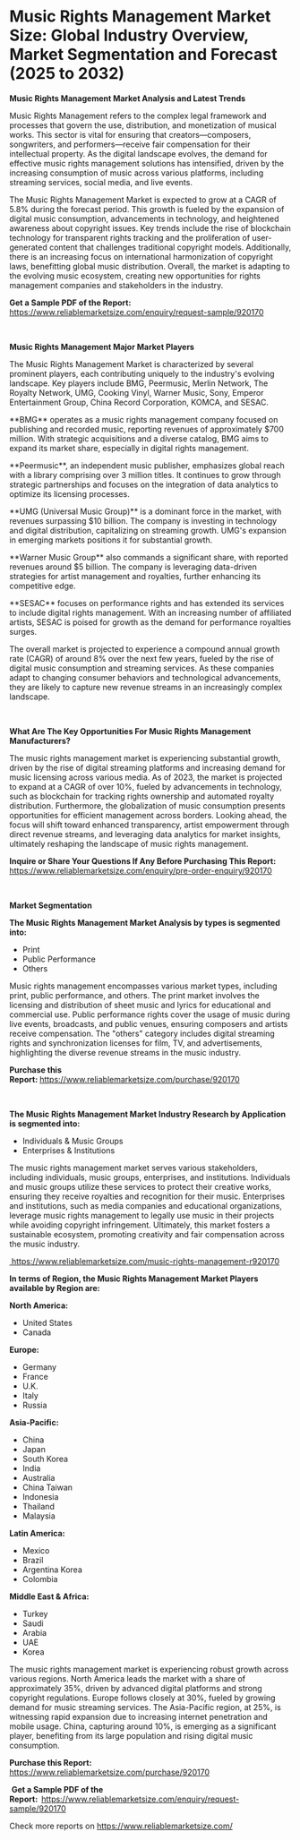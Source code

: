 <p><h1>Music Rights Management Market Size: Global Industry Overview, Market Segmentation and Forecast (2025 to 2032)</h1></p><p><strong>Music Rights Management Market Analysis and Latest Trends</strong></p>
<p><p>Music Rights Management refers to the complex legal framework and processes that govern the use, distribution, and monetization of musical works. This sector is vital for ensuring that creators—composers, songwriters, and performers—receive fair compensation for their intellectual property. As the digital landscape evolves, the demand for effective music rights management solutions has intensified, driven by the increasing consumption of music across various platforms, including streaming services, social media, and live events.</p><p>The Music Rights Management Market is expected to grow at a CAGR of 5.8% during the forecast period. This growth is fueled by the expansion of digital music consumption, advancements in technology, and heightened awareness about copyright issues. Key trends include the rise of blockchain technology for transparent rights tracking and the proliferation of user-generated content that challenges traditional copyright models. Additionally, there is an increasing focus on international harmonization of copyright laws, benefitting global music distribution. Overall, the market is adapting to the evolving music ecosystem, creating new opportunities for rights management companies and stakeholders in the industry.</p></p>
<p><strong>Get a Sample PDF of the Report:&nbsp;</strong> <a href="https://www.reliablemarketsize.com/enquiry/request-sample/920170?utm_campaign=2804&utm_medium=2&utm_source=Github&utm_content=ia&utm_term=06032025&utm_id=music-rights-management">https://www.reliablemarketsize.com/enquiry/request-sample/920170</a></p>
<p>&nbsp;</p>
<p><strong>Music Rights Management Major Market Players</strong></p>
<p><p>The Music Rights Management Market is characterized by several prominent players, each contributing uniquely to the industry's evolving landscape. Key players include BMG, Peermusic, Merlin Network, The Royalty Network, UMG, Cooking Vinyl, Warner Music, Sony, Emperor Entertainment Group, China Record Corporation, KOMCA, and SESAC.</p><p>**BMG** operates as a music rights management company focused on publishing and recorded music, reporting revenues of approximately $700 million. With strategic acquisitions and a diverse catalog, BMG aims to expand its market share, especially in digital rights management.</p><p>**Peermusic**, an independent music publisher, emphasizes global reach with a library comprising over 3 million titles. It continues to grow through strategic partnerships and focuses on the integration of data analytics to optimize its licensing processes.</p><p>**UMG (Universal Music Group)** is a dominant force in the market, with revenues surpassing $10 billion. The company is investing in technology and digital distribution, capitalizing on streaming growth. UMG's expansion in emerging markets positions it for substantial growth.</p><p>**Warner Music Group** also commands a significant share, with reported revenues around $5 billion. The company is leveraging data-driven strategies for artist management and royalties, further enhancing its competitive edge.</p><p>**SESAC** focuses on performance rights and has extended its services to include digital rights management. With an increasing number of affiliated artists, SESAC is poised for growth as the demand for performance royalties surges.</p><p>The overall market is projected to experience a compound annual growth rate (CAGR) of around 8% over the next few years, fueled by the rise of digital music consumption and streaming services. As these companies adapt to changing consumer behaviors and technological advancements, they are likely to capture new revenue streams in an increasingly complex landscape.</p></p>
<p>&nbsp;</p>
<p><strong>What Are The Key Opportunities For Music Rights Management Manufacturers?</strong></p>
<p><p>The music rights management market is experiencing substantial growth, driven by the rise of digital streaming platforms and increasing demand for music licensing across various media. As of 2023, the market is projected to expand at a CAGR of over 10%, fueled by advancements in technology, such as blockchain for tracking rights ownership and automated royalty distribution. Furthermore, the globalization of music consumption presents opportunities for efficient management across borders. Looking ahead, the focus will shift toward enhanced transparency, artist empowerment through direct revenue streams, and leveraging data analytics for market insights, ultimately reshaping the landscape of music rights management.</p></p>
<p><strong>Inquire or Share Your Questions If Any Before Purchasing This Report:</strong> <a href="https://www.reliablemarketsize.com/enquiry/pre-order-enquiry/920170?utm_campaign=2804&utm_medium=2&utm_source=Github&utm_content=ia&utm_term=06032025&utm_id=music-rights-management">https://www.reliablemarketsize.com/enquiry/pre-order-enquiry/920170</a></p>
<p>&nbsp;</p>
<p><strong>Market Segmentation</strong></p>
<p><strong>The Music Rights Management Market Analysis by types is segmented into:</strong></p>
<p><ul><li>Print</li><li>Public Performance</li><li>Others</li></ul></p>
<p><p>Music rights management encompasses various market types, including print, public performance, and others. The print market involves the licensing and distribution of sheet music and lyrics for educational and commercial use. Public performance rights cover the usage of music during live events, broadcasts, and public venues, ensuring composers and artists receive compensation. The "others" category includes digital streaming rights and synchronization licenses for film, TV, and advertisements, highlighting the diverse revenue streams in the music industry.</p></p>
<p><strong>Purchase this Report:&nbsp;</strong><a href="https://www.reliablemarketsize.com/purchase/920170?utm_campaign=2804&utm_medium=2&utm_source=Github&utm_content=ia&utm_term=06032025&utm_id=music-rights-management">https://www.reliablemarketsize.com/purchase/920170</a></p>
<p>&nbsp;</p>
<p><strong>The Music Rights Management Market Industry Research by Application is segmented into:</strong></p>
<p><ul><li>Individuals & Music Groups</li><li>Enterprises & Institutions</li></ul></p>
<p><p>The music rights management market serves various stakeholders, including individuals, music groups, enterprises, and institutions. Individuals and music groups utilize these services to protect their creative works, ensuring they receive royalties and recognition for their music. Enterprises and institutions, such as media companies and educational organizations, leverage music rights management to legally use music in their projects while avoiding copyright infringement. Ultimately, this market fosters a sustainable ecosystem, promoting creativity and fair compensation across the music industry.</p></p>
<p><a href="https://www.reliablemarketsize.com/music-rights-management-r920170?utm_campaign=2804&utm_medium=2&utm_source=Github&utm_content=ia&utm_term=06032025&utm_id=music-rights-management">&nbsp;https://www.reliablemarketsize.com/music-rights-management-r920170</a></p>
<p><strong>In terms of Region, the Music Rights Management Market Players available by Region are:</strong></p>
<p>
    <p> <strong> North America: </strong>
        <ul>
            <li>United States</li>
            <li>Canada</li>
        </ul>
        </p> 
    <p> <strong> Europe: </strong>
        <ul>
            <li>Germany</li>
            <li>France</li>
            <li>U.K.</li>
            <li>Italy</li>
            <li>Russia</li>
        </ul>
        </p> 
    <p> <strong> Asia-Pacific: </strong>
        <ul>
            <li>China</li>
            <li>Japan</li>
            <li>South Korea</li>
            <li>India</li>
            <li>Australia</li>
            <li>China Taiwan</li>
            <li>Indonesia</li>
            <li>Thailand</li>
            <li>Malaysia</li>
        </ul>
        </p> 
    <p> <strong> Latin America: </strong>
        <ul>
            <li>Mexico</li>
            <li>Brazil</li>
            <li>Argentina Korea</li>
            <li>Colombia</li>
        </ul>
        </p> 
    <p> <strong> Middle East & Africa: </strong>
        <ul>
            <li>Turkey</li>
            <li>Saudi</li>
            <li>Arabia</li>
            <li>UAE</li>
            <li>Korea</li>
        </ul>
    </p>
    </p>
<p><p>The music rights management market is experiencing robust growth across various regions. North America leads the market with a share of approximately 35%, driven by advanced digital platforms and strong copyright regulations. Europe follows closely at 30%, fueled by growing demand for music streaming services. The Asia-Pacific region, at 25%, is witnessing rapid expansion due to increasing internet penetration and mobile usage. China, capturing around 10%, is emerging as a significant player, benefiting from its large population and rising digital music consumption.</p></p>
<p><strong>Purchase this Report: </strong><a href="https://www.reliablemarketsize.com/purchase/920170?utm_campaign=2804&utm_medium=2&utm_source=Github&utm_content=ia&utm_term=06032025&utm_id=music-rights-management">https://www.reliablemarketsize.com/purchase/920170</a></p>
<p>&nbsp;<strong>Get a Sample PDF of the Report:&nbsp;&nbsp;</strong><a href="https://www.reliablemarketsize.com/enquiry/request-sample/920170?utm_campaign=2804&utm_medium=2&utm_source=Github&utm_content=ia&utm_term=06032025&utm_id=music-rights-management">https://www.reliablemarketsize.com/enquiry/request-sample/920170</a></p>
<p><strong></strong></p>
<p>Check more reports on <a href="https://www.reliablemarketsize.com/?utm_campaign=2804&utm_medium=2&utm_source=Github&utm_content=ia&utm_term=06032025&utm_id=music-rights-management">https://www.reliablemarketsize.com/</a></p>